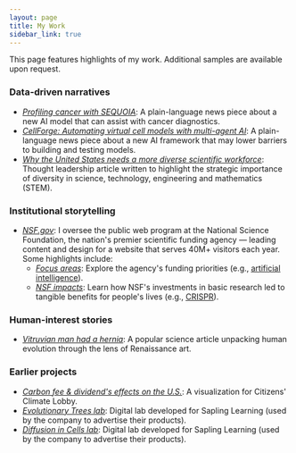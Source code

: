 ```yaml
---
layout: page
title: My Work
sidebar_link: true
---
```

This page features highlights of my work. Additional samples are available upon request.

### Data-driven narratives
<ul>
<li><em><u><a href="https://lauracrothers.github.io/assets/SEQUOIA-article.pdf">Profiling cancer with SEQUOIA</a></em></u>: A plain-language news piece about a new AI model that can assist with cancer diagnostics.</li>

<li><em><u><a href="https://lauracrothers.github.io/assets/CellForge-article.pdf">CellForge: Automating virtual cell models with multi-agent AI</a></em></u>: A plain-language news piece about a new AI framework that may lower barriers to building and testing models.</li>

<li><em><u><a href="https://lauracrothers.github.io/assets/DiversityInSTEM_Crothers.pdf">Why the United States needs a more diverse scientific workforce</a></em></u>: Thought leadership article written to highlight the strategic importance of diversity in science, technology, engineering and mathematics (STEM).</li>
</ul>

### Institutional storytelling
<ul>
    <li><em><u><a href="https://www.nsf.gov/">NSF.gov</a></em></u>: I oversee the public web program at the National Science Foundation, the nation's premier scientific funding agency — leading content and design for a website that serves 40M+ visitors each year. Some highlights include:
     <ul><li><em><u><a href="https://www.nsf.gov/focus-areas">Focus areas</a></em></u>: Explore the agency's funding priorities (e.g., <u><a href="https://www.nsf.gov/focus-areas/ai">artificial intelligence</a></u>).</li>
      <li><em><u><a href="https://www.nsf.gov/impacts">NSF impacts</a></em></u>: Learn how NSF's investments in basic research led to tangible benefits for people's lives (e.g., <u><a href="https://www.nsf.gov/impacts/crispr">CRISPR</a></u>).</li></ul>
  </li></ul>


### Human-interest stories
<ul>
<li><em><u><a href="https://slate.com/technology/2014/02/vitruvian-mans-hernia-leonardo-da-vinci-drawing-shows-flaws-of-human-evolution.html">Vitruvian man had a hernia</a></em></u>: A popular science article unpacking human evolution through the lens of Renaissance art.
  </li>
</ul>

### Earlier projects
<ul>
<li><em><u><a href="https://public.tableau.com/views/CarbonFeeandDividend-CitizensClimateLobbyViz/CarbonFeeandDividendEffects?:language=en-US&:sid=&:redirect=auth&:toolbar=n&:display_count=n&:origin=viz_share_link">Carbon fee & dividend's effects on the U.S.</a></em></u>: A visualization for Citizens' Climate Lobby.</li>
<li><em><u><a href="http://media.saplinglearning.com/pub/marketing/labs/evolutionary-trees/lab.html">Evolutionary Trees lab</a></em></u>: Digital lab developed for Sapling Learning (used by the company to advertise their products).</li>
<li><em><u><a href="http://media.saplinglearning.com/pub/marketing/labs/diffusion-in-cells/lab.html">Diffusion in Cells lab</a></em></u>: Digital lab developed for Sapling Learning (used by the company to advertise their products).</li></ul>

